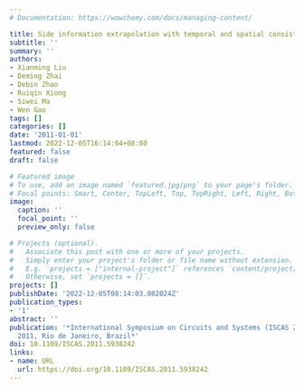 ```yaml
---
# Documentation: https://wowchemy.com/docs/managing-content/

title: Side information extrapolation with temporal and spatial consistency
subtitle: ''
summary: ''
authors:
- Xianming Liu
- Deming Zhai
- Debin Zhao
- Ruiqin Xiong
- Siwei Ma
- Wen Gao
tags: []
categories: []
date: '2011-01-01'
lastmod: 2022-12-05T16:14:04+08:00
featured: false
draft: false

# Featured image
# To use, add an image named `featured.jpg/png` to your page's folder.
# Focal points: Smart, Center, TopLeft, Top, TopRight, Left, Right, BottomLeft, Bottom, BottomRight.
image:
  caption: ''
  focal_point: ''
  preview_only: false

# Projects (optional).
#   Associate this post with one or more of your projects.
#   Simply enter your project's folder or file name without extension.
#   E.g. `projects = ["internal-project"]` references `content/project/deep-learning/index.md`.
#   Otherwise, set `projects = []`.
projects: []
publishDate: '2022-12-05T08:14:03.802024Z'
publication_types:
- '1'
abstract: ''
publication: '*International Symposium on Circuits and Systems (ISCAS 2011), May 15-19
  2011, Rio de Janeiro, Brazil*'
doi: 10.1109/ISCAS.2011.5938242
links:
- name: URL
  url: https://doi.org/10.1109/ISCAS.2011.5938242
---
```

